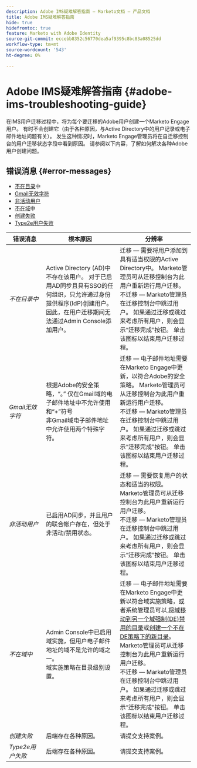 ```yaml
---
description: Adobe IMS疑难解答指南 — Marketo文档 — 产品文档
title: Adobe IMS疑难解答指南
hide: true
hidefromtoc: true
feature: Marketo with Adobe Identity
source-git-commit: eccebb8352c56770dea5af9395c8bc83a08525dd
workflow-type: tm+mt
source-wordcount: '543'
ht-degree: 0%

---
```


# Adobe IMS疑难解答指南 {#adobe-ims-troubleshooting-guide}

在IMS用户迁移过程中，将为每个要迁移的Adobe用户创建一个Marketo Engage用户。 有时不会创建它（由于各种原因，与Active Directory中的用户记录或电子邮件地址问题有关）。 发生这种情况时，Marketo Engage管理员将在自迁移控制台的用户迁移状态字段中看到原因。 请参阅以下内容，了解如何解决各种Adobe用户创建问题。

## 错误消息 {#error-messages}

* <a href="#not-in-directory">不在目录</a>中
* <a href="#gmail-invalid-character">Gmail无效字符</a>
* <a href="#inactive-user">非活动用户</a>
* <a href="#not-in-domain">不在域</a>中
* <a href="#create-failure">创建失败</a>
* <a href="#type2e-user-failure">Type2e用户失败</a>



<table>
<thead>
  <tr>
    <th style="width:20%">错误消息</th>
    <th style="width:40%">根本原因</th>
    <th style="width:40%">分辨率</th>
  </tr>
  </thead>
<tbody>
  <tr>
    <td><i><a id="not-in-directory">不在目录中</a></i></td>
    <td>Active Directory (AD)中不存在该用户。 对于已启用AD同步且具有SSO的任何组织，只允许通过身份提供程序(IdP)创建用户。 因此，在用户迁移期间无法通过Admin Console添加用户。</td>
    <td>迁移 — 需要将用户添加到具有适当权限的Active Directory中。 Marketo管理员可从迁移控制台为此用户重新运行用户迁移。 
    <br>不迁移 — Marketo管理员在迁移控制台中跳过用户。 如果通过迁移或跳过来考虑所有用户，则会显示“迁移完成”按钮。 单击该图标以结束用户迁移过程。</td>
  </tr>
  <tr>
    <td><i><a id="gmail-invalid-character">Gmail无效字符</a></i></td>
    <td>根据Adobe的安全策略，“。” 仅在Gmail域的电子邮件地址中不允许使用和“+”符号  
    <br>非Gmail域电子邮件地址中允许使用两个特殊字符。 </td>
    <td>迁移 — 电子邮件地址需要在Marketo Engage中更新，以符合Adobe的安全策略。 Marketo管理员可从迁移控制台为此用户重新运行用户迁移。<br>不迁移 — Marketo管理员在迁移控制台中跳过用户。 如果通过迁移或跳过来考虑所有用户，则会显示“迁移完成”按钮。 单击该图标以结束用户迁移过程。</td>
  </tr>
  <tr>
    <td><i><a id="inactive-user">非活动用户</a></i></td>
    <td>已启用AD同步，并且用户的联合帐户存在，但处于非活动/禁用状态。</td>
    <td>迁移 — 需要恢复用户的状态和适当的权限。 Marketo管理员可从迁移控制台为此用户重新运行用户迁移。
    <br>不迁移 — Marketo管理员在迁移控制台中跳过用户。 如果通过迁移或跳过来考虑所有用户，则会显示“迁移完成”按钮。 单击该图标以结束用户迁移过程。</td>
  </tr>
  <tr>
    <td><i><a id="not-in-domain">不在域中</a></i></td>
    <td>Admin Console中已启用域实施，但用户电子邮件地址的域不是允许的域之一。 
    <br>域实施策略在目录级别设置。</td>
    <td>迁移 — 电子邮件地址需要在Marketo Engage中更新以符合域实施策略，或者系统管理员可以<a href="https://helpx.adobe.com/enterprise/using/manage-domains-directories.html#move-domains-across-directories"> 
    将域移动到另一个域强制(DE)禁用的目录</a>或<a href="https://helpx.adobe.com/cn/enterprise/using/set-up-identity.html">创建一个不在DE策略下的新目录</a>。 Marketo管理员可从迁移控制台为此用户重新运行用户迁移。 <br>不迁移 — Marketo管理员在迁移控制台中跳过用户。 如果通过迁移或跳过来考虑所有用户，则会显示“迁移完成”按钮。 单击该图标以结束用户迁移过程。</td>
  </tr>
  <tr>
    <td><i><a id="create-failure">创建失败</a></i></td>
    <td>后端存在各种原因。</td>
    <td>请提交支持案例。</td>
  </tr>
  <tr>
    <td><i><a id="type2e-user-failure">Type2e用户失败</a></i></td>
    <td>后端存在各种原因。</td>
    <td>请提交支持案例。</td>
  </tr>
</tbody>
</table>
